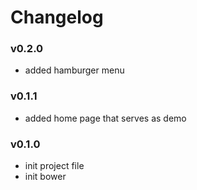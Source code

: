 # Changelog

### v0.2.0

- added hamburger menu

### v0.1.1

- added home page that serves as demo

### v0.1.0

- init project file
- init bower
